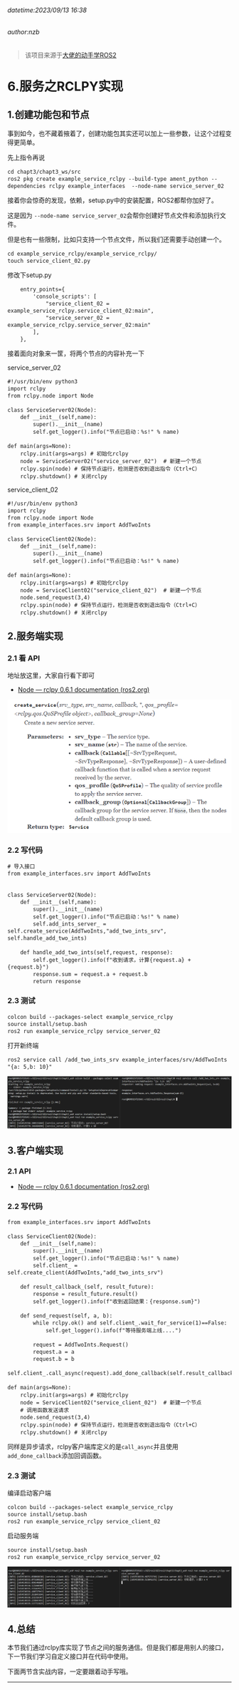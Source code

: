 ###### datetime:2023/09/13 16:38

###### author:nzb

> 该项目来源于[大佬的动手学ROS2](https://fishros.com/d2lros2)

# 6.服务之RCLPY实现

## 1.创建功能包和节点

事到如今，也不藏着掖着了，创建功能包其实还可以加上一些参数，让这个过程变得更简单。

先上指令再说

```
cd chapt3/chapt3_ws/src
ros2 pkg create example_service_rclpy --build-type ament_python --dependencies rclpy example_interfaces  --node-name service_server_02
```

接着你会惊奇的发现，依赖，setup.py中的安装配置，ROS2都帮你加好了。

这是因为 `--node-name service_server_02`会帮你创建好节点文件和添加执行文件。

但是也有一些限制，比如只支持一个节点文件，所以我们还需要手动创建一个。

```
cd example_service_rclpy/example_service_rclpy/
touch service_client_02.py
```

修改下setup.py

```
    entry_points={
        'console_scripts': [
            "service_client_02 = example_service_rclpy.service_client_02:main",
            "service_server_02 = example_service_rclpy.service_server_02:main"
        ],
    },
```

接着面向对象来一筐，将两个节点的内容补充一下

service_server_02

```
#!/usr/bin/env python3
import rclpy
from rclpy.node import Node

class ServiceServer02(Node):
    def __init__(self,name):
        super().__init__(name)
        self.get_logger().info("节点已启动：%s!" % name)
        
def main(args=None):
    rclpy.init(args=args) # 初始化rclpy
    node = ServiceServer02("service_server_02")  # 新建一个节点
    rclpy.spin(node) # 保持节点运行，检测是否收到退出指令（Ctrl+C）
    rclpy.shutdown() # 关闭rclpy

```

service_client_02

```
#!/usr/bin/env python3
import rclpy
from rclpy.node import Node
from example_interfaces.srv import AddTwoInts

class ServiceClient02(Node):
    def __init__(self,name):
        super().__init__(name)
        self.get_logger().info("节点已启动：%s!" % name)

def main(args=None):
    rclpy.init(args=args) # 初始化rclpy
    node = ServiceClient02("service_client_02")  # 新建一个节点
    node.send_request(3,4)
    rclpy.spin(node) # 保持节点运行，检测是否收到退出指令（Ctrl+C）
    rclpy.shutdown() # 关闭rclpy
```

## 2.服务端实现

### 2.1 看 API

地址放这里，大家自行看下即可

- [Node — rclpy 0.6.1 documentation (ros2.org)](https://docs.ros2.org/latest/api/rclpy/api/node.html)

![image-20220606233039489](imgs/image-20220606233039489.png)

### 2.2 写代码

```
# 导入接口
from example_interfaces.srv import AddTwoInts


class ServiceServer02(Node):
    def __init__(self,name):
        super().__init__(name)
        self.get_logger().info("节点已启动：%s!" % name)
        self.add_ints_server_ = self.create_service(AddTwoInts,"add_two_ints_srv", self.handle_add_two_ints) 

    def handle_add_two_ints(self,request, response):
        self.get_logger().info(f"收到请求，计算{request.a} + {request.b}")
        response.sum = request.a + request.b
        return response
```

### 2.3 测试

```
colcon build --packages-select example_service_rclpy
source install/setup.bash
ros2 run example_service_rclpy service_server_02
```

打开新终端

```
ros2 service call /add_two_ints_srv example_interfaces/srv/AddTwoInts "{a: 5,b: 10}"
```

![image-20220606233619434](imgs/image-20220606233619434.png)

## 3.客户端实现

### 2.1 API

- [Node — rclpy 0.6.1 documentation (ros2.org)](https://docs.ros2.org/latest/api/rclpy/api/node.html)

### 2.2 写代码

```
from example_interfaces.srv import AddTwoInts

class ServiceClient02(Node):
    def __init__(self,name):
        super().__init__(name)
        self.get_logger().info("节点已启动：%s!" % name)
        self.client_ = self.create_client(AddTwoInts,"add_two_ints_srv") 

    def result_callback_(self, result_future):
        response = result_future.result()
        self.get_logger().info(f"收到返回结果：{response.sum}")
    
    def send_request(self, a, b):
        while rclpy.ok() and self.client_.wait_for_service(1)==False:
            self.get_logger().info(f"等待服务端上线....")
            
        request = AddTwoInts.Request()
        request.a = a
        request.b = b
        self.client_.call_async(request).add_done_callback(self.result_callback_)
        
def main(args=None):
    rclpy.init(args=args) # 初始化rclpy
    node = ServiceClient02("service_client_02")  # 新建一个节点
    # 调用函数发送请求
    node.send_request(3,4)
    rclpy.spin(node) # 保持节点运行，检测是否收到退出指令（Ctrl+C）
    rclpy.shutdown() # 关闭rclpy
```

同样是异步请求，rclpy客户端库定义的是`call_async`并且使用`add_done_callback`添加回调函数。

### 2.3 测试

编译启动客户端

```
colcon build --packages-select example_service_rclpy
source install/setup.bash
ros2 run example_service_rclpy service_client_02
```

启动服务端

```
source install/setup.bash
ros2 run example_service_rclpy service_server_02
```

![image-20220606234546696](imgs/image-20220606234546696.png)

## 4.总结

本节我们通过rclpy库实现了节点之间的服务通信。但是我们都是用别人的接口，下一节我们学习自定义接口并在代码中使用。

下面两节含实战内容，一定要跟着动手写哦。

--------------
